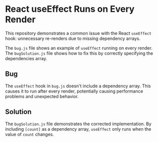 # React useEffect Runs on Every Render

This repository demonstrates a common issue with the React `useEffect` hook: unnecessary re-renders due to missing dependency arrays.

The `bug.js` file shows an example of `useEffect` running on every render. The `bugSolution.js` file shows how to fix this by correctly specifying the dependencies array.

## Bug

The `useEffect` hook in `bug.js` doesn't include a dependency array. This causes it to run after every render, potentially causing performance problems and unexpected behavior.

## Solution

The `bugSolution.js` file demonstrates the corrected implementation. By including `[count]` as a dependency array, `useEffect` only runs when the value of `count` changes.